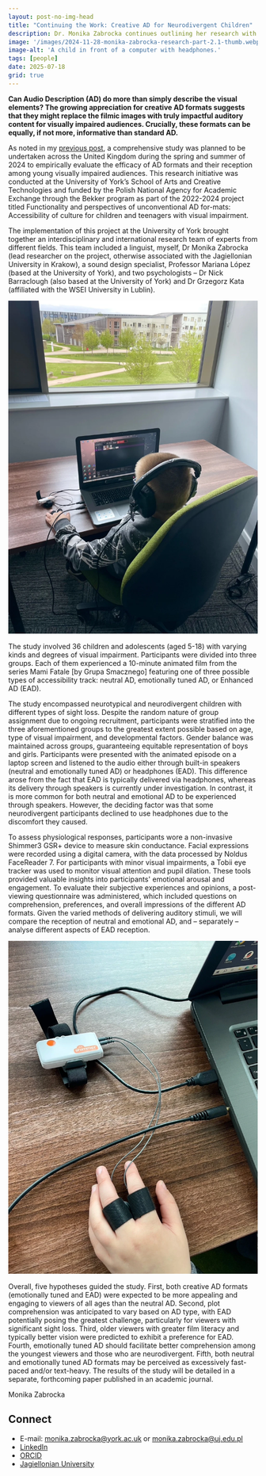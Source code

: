 ```yaml
---
layout: post-no-img-head
title: "Continuing the Work: Creative AD for Neurodivergent Children"
description: Dr. Monika Zabrocka continues outlining her research with Mariana at our university's School of Arts and Creative Technologies.
image: '/images/2024-11-28-monika-zabrocka-research-part-2.1-thumb.webp'
image-alt: 'A child in front of a computer with headphones.'
tags: [people]
date: 2025-07-18
grid: true
---
```


**Can Audio Description (AD) do more than simply describe the visual elements? The growing appreciation for creative AD formats suggests that they might replace the filmic images with truly impactful auditory content for visually impaired audiences. Crucially, these formats can be equally, if not more, informative than standard AD.**

As noted in my [previous post](monika-zabrocka-research), a comprehensive study was planned to be undertaken across the United Kingdom during the spring and summer of 2024 to empirically evaluate the efficacy of AD formats and their reception among young visually impaired audiences. This research initiative was conducted at the University of York’s School of Arts and Creative Technologies and funded by the Polish National Agency for Academic Exchange through the Bekker program as part of the 2022-2024 project titled Functionality and perspectives of unconventional AD for-mats: Accessibility of culture for children and teenagers with visual impairment.

The implementation of this project at the University of York brought together an interdisciplinary and international research team of experts from different fields. This team included a linguist, myself, Dr Monika Zabrocka (lead researcher on the project, otherwise associated with the Jagiellonian University in Krakow), a sound design specialist, Professor Mariana López (based at the University of York), and two psychologists – Dr Nick Barraclough (also based at the University of York) and Dr Grzegorz Kata (affiliated with the WSEI University in Lublin).

![A child in front of a computer with headphones.](../images/2024-11-28-monika-zabrocka-research-part-2.1.webp)

The study involved 36 children and adolescents (aged 5-18) with varying kinds and degrees of visual impairment. Participants were divided into three groups. Each of them experienced a 10-minute animated film from the series Mami Fatale [by Grupa Smacznego] featuring one of three possible types of accessibility track: neutral AD, emotionally tuned AD, or Enhanced AD (EAD). 

The study encompassed neurotypical and neurodivergent children with different types of sight loss. Despite the random nature of group assignment due to ongoing recruitment, participants were stratified into the three aforementioned groups to the greatest extent possible based on age, type of visual impairment, and developmental factors. Gender balance was maintained across groups, guaranteeing equitable representation of boys and girls.
Participants were presented with the animated episode on a laptop screen and listened to the audio either through built-in speakers (neutral and emotionally tuned AD) or headphones (EAD). This difference arose from the fact that EAD is typically delivered via headphones, whereas its delivery through speakers is currently under investigation. In contrast, it is more common for both neutral and emotional AD to be experienced through speakers. However, the deciding factor was that some neurodivergent participants declined to use headphones due to the discomfort they caused.

To assess physiological responses, participants wore a non-invasive Shimmer3 GSR+ device to measure skin conductance. Facial expressions were recorded using a digital camera, with the data processed by Noldus FaceReader 7. For participants with minor visual impairments, a Tobii eye tracker was used to monitor visual attention and pupil dilation. These tools provided valuable insights into participants' emotional arousal and engagement. To evaluate their subjective experiences and opinions, a post-viewing questionnaire was administered, which included questions on comprehension, preferences, and overall impressions of the different AD formats. Given the varied methods of delivering auditory stimuli, we will compare the reception of neutral and emotional AD, and – separately – analyse different aspects of EAD reception.

![Photo of the Shimmer3 interface next to a laptop.](../images/2024-11-28-monika-zabrocka-research-part-2.2.webp)

Overall, five hypotheses guided the study. First, both creative AD formats (emotionally tuned and EAD) were expected to be more appealing and engaging to viewers of all ages than the neutral AD. Second, plot comprehension was anticipated to vary based on AD type, with EAD potentially posing the greatest challenge, particularly for viewers with significant sight loss. Third, older viewers with greater film literacy and typically better vision were predicted to exhibit a preference for EAD. Fourth, emotionally tuned AD should facilitate better comprehension among the youngest viewers and those who are neurodivergent. Fifth, both neutral and emotionally tuned AD formats may be perceived as excessively fast-paced and/or text-heavy. The results of the study will be detailed in a separate, forthcoming paper published in an academic journal.

Monika Zabrocka

## Connect
- E-mail: <a href="mailto:monika.zabrocka@york.ac.uk">monika.zabrocka@york.ac.uk</a> or <a href="mailto:monika.zabrocka@uj.edu.pl">monika.zabrocka@uj.edu.pl</a>
- [LinkedIn](https://www.linkedin.com/in/monika-zabrocka-348752b3/)
- [ORCID](https://orcid.org/my-orcid)
- [Jagiellonian University](https://przeklad.filg.uj.edu.pl/en_GB/monika-zabrocka-sliwka)